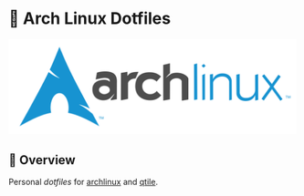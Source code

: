 # 🍚 Arch Linux Dotfiles

![archlinux_logo](.local/wallpapers/archlinux-logo.svg)

## 📔 Overview

Personal _dotfiles_ for [archlinux](https://archlinux.org/) and
[qtile](https://qtile.org/).
